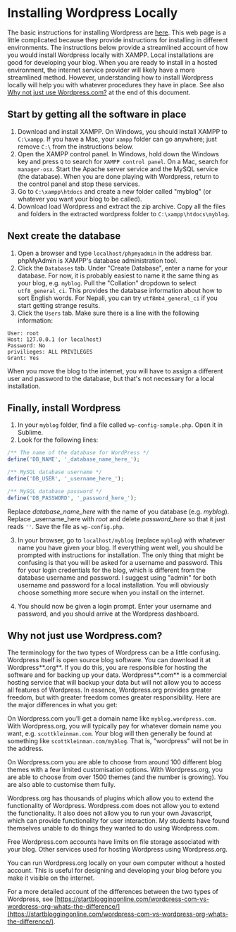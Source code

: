 # Installing Wordpress Locally

The basic instructions for installing Wordpress are [here](https://codex.wordpress.org/Installing_WordPress). This web page is a little complicated because they provide instructions for installing in different environments. The instructions below provide a streamlined account of how you would install Wordpress locally with XAMPP. Local installations are good for developing your blog. When you are ready to install in a hosted environment, the internet service provider will likely have a more streamlined method. However, understanding how to install Wordpress locally will help you with whatever procedures they have in place. See also [Why not just use Wordpress.com?]() at the end of this document.

## Start by getting all the software in place

1. Download and install XAMPP. On Windows, you should install XAMPP to `C:\xampp`. If you have a Mac, your `xampp` folder can go anywhere; just remove `C:\` from the instructions below.
2. Open the XAMPP control panel. In Windows, hold down the Windows key and press `Q` to search for `XAMPP control panel`. On a Mac, search for `manager-osx`. Start the Apache server service and the MySQL service (the database). When you are done playing with Wordpress, return to the control panel and stop these services.
3. Go to `C:\xampp\htdocs` and create a new folder called "myblog" (or whatever you want your blog to be called).
4. Download load Wordpress and extract the zip archive. Copy all the files and folders in the extracted wordpress folder to `C:\xampp\htdocs\myblog`.

## Next create the database

1. Open a browser and type `localhost/phpmyadmin` in the address bar. phpMyAdmin is XAMPP's database administration tool.
2. Click the `Databases` tab. Under "Create Database", enter a name for your database. For now, it is probably easiest to name it the same thing as your blog, e.g. `myblog`. Pull the "Collation" dropdown to select `utf8_general_ci`. This provides the database information about how to sort English words. For Nepali, you can try `utf8mb4_general_ci` if you start getting strange results.
3. Click the `Users` tab. Make sure there is a line with the following information:

```
User: root
Host: 127.0.0.1 (or localhost)
Password: No
privilieges: ALL PRIVILEGES
Grant: Yes
```

When you move the blog to the internet, you will have to assign a different user and password to the database, but that's not necessary for a local installation.

## Finally, install Wordpress

1. In your `myblog` folder, find a file called `wp-config-sample.php`. Open it in Sublime.
2. Look for the following lines:

```php
/** The name of the database for WordPress */
define('DB_NAME', '_database_name_here_');

/** MySQL database username */
define('DB_USER', '_username_here_');

/** MySQL database password */
define('DB_PASSWORD', '_password_here_');
```

Replace _database_name_here_ with the name of you database (e.g. _myblog_). Replace _username_here with _root_ and delete _password_here_ so that it just reads `''`. Save the file as `wp-config.php`.

3. In your browser, go to `localhost/myblog` (replace `myblog`) with whatever name you have given your blog. If everything went well, you should be prompted with instructions for installation. The only thing that might be confusing is that you will be asked for a username and password. This for your login credentials for the blog, which is different from the database username and password. I suggest using "admin" for both username and password for a local installation. You will obviously choose something more secure when you install on the internet.

4. You should now be given a login prompt. Enter your username and password, and you should arrive at the Wordpress dashboard.

## Why not just use Wordpress.com?

The terminology for the two types of Wordpress can be a little confusing. Wordpress itself is open source blog software. You can download it at Wordpress**.org**. If you do this, you are responsible for hosting the software and for backing up your data. Wordpress**.com** is a commercial hosting service that will backup your data but will not allow you to access all features of Wordpress. In essence, Wordpress.org provides greater freedom, but with greater freedom comes greater responsibility. Here are the major differences in what you get:

On Wordpress.com you’ll get a domain name like `myblog.wordpress.com`. With Wordpress.org, you will typically pay for whatever domain name you want, e.g. `scottkleinman.com`. Your blog will then generally be found at something like `scottkleinman.com/myblog`. That is, "wordpress" will not be in the address.

On Wordpress.com you are able to choose from around 100 different blog themes with a few limited customisation options. With Wordpress.org, you are able to choose from over 1500 themes (and the number is growing). You are also able to customise them fully.

Wordpress.org has thousands of plugins which allow you to extend the functionality of Wordpress. Wordpress.com does not allow you to extend the functionality. It also does not allow you to run your own Javascript, which can provide functionality for user interaction. My students have found themselves unable to do things they wanted to do using Wordpress.com.

Free Wordpress.com accounts have limits on file storage associated with your blog. Other services used for hosting Wordpress using Wordpress.org.

You can run Wordpress.org locally on your own computer without a hosted account. This is useful for designing and developing your blog before you make it visible on the internet.

For a more detailed account of the differences between the two types of Wordpress, see [https://startbloggingonline.com/wordpress-com-vs-wordpress-org-whats-the-difference/](https://startbloggingonline.com/wordpress-com-vs-wordpress-org-whats-the-difference/).
